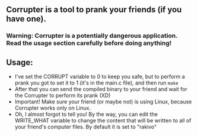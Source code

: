 ## Corrupter is a tool to prank your friends (if you have one).

### Warning: Corrupter is a potentially dangerous application. Read the usage section carefully before doing anything!

## Usage:
- I've set the CORRUPT variable to 0 to keep you safe, but to perform a prank you got to set it to 1 (it's in the main.c file), and then run ```make```
- After that you can send the compiled binary to your friend and wait for the Corrupter to perform its prank (XD)
- Important! Make sure your friend (or maybe not) is using Linux, because Corrupter works only on Linux.
- Oh, I almost forgot to tell you! By the way, you can edit the WRITE_WHAT variable to change the content that will be written to all of your friend's computer files. By default it is set to "rakivo"
